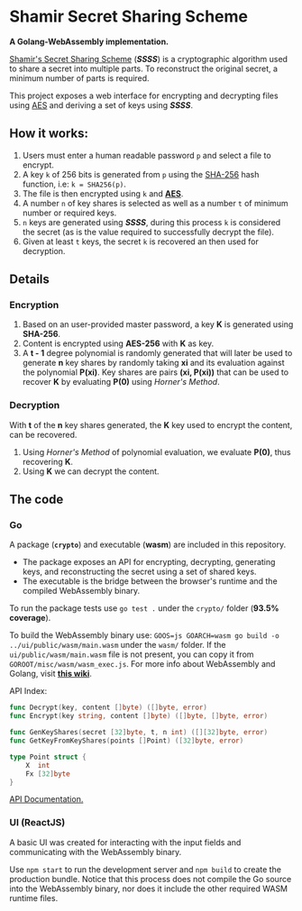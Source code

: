 # Shamir Secret Sharing Scheme

**A Golang-WebAssembly implementation.**


[Shamir's Secret Sharing Scheme](https://en.wikipedia.org/wiki/Shamir%27s_Secret_Sharing) (**_SSSS_**)
is a cryptographic algorithm used to share a secret into multiple parts. To reconstruct the original
secret, a minimum number of parts is required.

This project exposes a web interface for encrypting and decrypting files using
[AES](https://en.wikipedia.org/wiki/Advanced_Encryption_Standard) and deriving a set of keys using
**_SSSS_**.

## How it works:

1. Users must enter a human readable password `p` and select a file to encrypt.
2. A key `k` of 256 bits is generated from `p` using the [SHA-256](https://en.wikipedia.org/wiki/SHA-2)
   hash function, i.e: `k = SHA256(p)`.
3. The file is then encrypted using `k` and [**AES**](https://en.wikipedia.org/wiki/Advanced_Encryption_Standard).
4. A number `n` of key shares is selected as well as a number `t` of minimum number or required keys.
5. `n` keys are generated using **_SSSS_**, during this process `k` is considered the secret
   (as is the value required to successfully decrypt the file).
1. Given at least `t` keys, the secret `k` is recovered an then used for decryption.

## Details
### Encryption
1. Based on an user-provided master password, a key **K** is generated using **SHA-256**.
2. Content is encrypted using **AES-256** with **K** as key.
3. A **t - 1** degree polynomial is randomly generated that will later be used to generate **n** key shares by randomly taking **xi** and its evaluation against the polynomial **P(xi)**. Key shares are pairs **(xi, P(xi))** that can be used to recover **K** by evaluating **P(0)** using _Horner's Method_.

### Decryption
With **t** of the **n** key shares generated, the **K** key used to encrypt the content, can be recovered. 

1. Using _Horner's Method_ of polynomial evaluation, we evaluate **P(0)**, thus recovering **K**.
2. Using **K** we can decrypt the content.

## The code

### Go

A package (**`crypto`**) and executable (**wasm**) are included in this repository.

* The package exposes an API for encrypting, decrypting, generating keys, and reconstructing the
  secret using a set of shared keys.
* The executable is the bridge between the browser's runtime and the compiled WebAssembly binary.

To run the package tests use `go test .` under the `crypto/` folder (**93.5% coverage**).

To build the WebAssembly binary use: `GOOS=js GOARCH=wasm go build -o ../ui/public/wasm/main.wasm`
under the `wasm/` folder. If the `ui/public/wasm/main.wasm` file is not present, you can copy it from
`GOROOT/misc/wasm/wasm_exec.js`. For more info about WebAssembly and Golang, visit
[**this wiki**](https://github.com/golang/go/wiki/WebAssembly).

API Index:

```go
func Decrypt(key, content []byte) ([]byte, error)
func Encrypt(key string, content []byte) ([]byte, []byte, error)

func GenKeyShares(secret [32]byte, t, n int) ([][32]byte, error)
func GetKeyFromKeyShares(points []Point) ([32]byte, error)

type Point struct {
	X  int
	Fx [32]byte
}
```

[API Documentation.](https://pkg.go.dev/github.com/pablotrinidad/shamir/crypto)

### UI (ReactJS)

A basic UI was created for interacting with the input fields and communicating with the WebAssembly
binary.

Use `npm start` to run the development server and `npm build` to create the production bundle.
Notice that this process does not compile the Go source into the WebAssembly binary, nor does it
include the other required WASM runtime files.